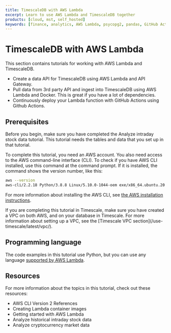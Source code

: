 ```yaml
---
title: TimescaleDB with AWS Lambda
excerpt: Learn to use AWS Lambda and TimescaleDB together
products: [cloud, mst, self_hosted]
keywords: [finance, analytics, AWS Lambda, psycopg2, pandas, GitHub Actions, pipeline]
---
```


# TimescaleDB with AWS Lambda

This section contains tutorials for working with AWS Lambda and TimescaleDB.

*   Create a data API for TimescaleDB using AWS Lambda and
    API Gateway.
*   Pull data from 3rd party API and ingest into TimescaleDB
    using AWS Lambda and Docker. This is great if you have a lot of dependencies.
*   Continuously deploy your Lambda function with GitHub Actions
    using Github Actions.

## Prerequisites

Before you begin, make sure you have completed the
Analyze intraday stock data tutorial.
This tutorial needs the tables and data that you set up in that tutorial.

To complete this tutorial, you need an AWS account. You also need access to the
AWS command-line interface (CLI). To check if you have AWS CLI installed, use
this command at the command prompt. If it is installed, the command shows the
version number, like this:

```bash
aws --version
aws-cli/2.2.18 Python/3.8.8 Linux/5.10.0-1044-oem exe/x86_64.ubuntu.20 prompt/off
```

For more information about installing the AWS CLI, see
[the AWS installation instructions][aws-install].

<Highlight type="cloud" header="VPC on Timescale" button="Try for free">
If you are completing this tutorial in Timescale, make sure you have
created a VPC on both AWS, and on your database in Timescale. For more
information about setting up a VPC, see the
[Timescale VPC section](/use-timescale/latest/vpc/).
</Highlight>

## Programming language

The code examples in this tutorial use Python, but you can use any language
[supported by AWS Lambda][lambda-supported-langs].

## Resources

For more information about the topics in this tutorial, check out these resources:

*   AWS CLI Version 2 References
*   Creating Lambda container images
*   Getting started with AWS Lambda
*   Analyze historical intraday stock data
*   Analyze cryptocurrency market data

[3rd-party-ingest]: /tutorials/:currentVersion:/aws-lambda/3rd-party-api-ingest
[aws-cli2]: https://awscli.amazonaws.com/v2/documentation/api/latest/reference/index.html
[aws-install]: https://docs.aws.amazon.com/cli/latest/userguide/install-cliv2.html
[create-data-api]: /tutorials/:currentVersion:/aws-lambda/create-data-api
[cryptocurrency-market-data]: /tutorials/:currentVersion:/analyze-cryptocurrency-data
[gh-actions]: /tutorials/:currentVersion:/aws-lambda/continuous-deployment
[intraday-stock-data]: /tutorials/:currentVersion:/analyze-intraday-stocks/
[lambda-container-images]: https://docs.aws.amazon.com/lambda/latest/dg/images-create.html
[lambda-getting-started]: https://docs.aws.amazon.com/lambda/latest/dg/getting-started.html
[lambda-supported-langs]: https://docs.aws.amazon.com/lambda/latest/dg/lambda-runtimes.html
